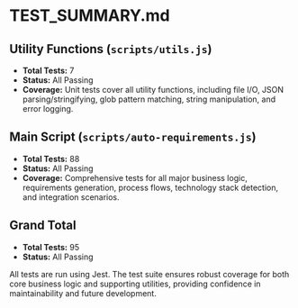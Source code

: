 # TEST_SUMMARY.md

## Utility Functions (`scripts/utils.js`)
- **Total Tests:** 7
- **Status:** All Passing
- **Coverage:** Unit tests cover all utility functions, including file I/O, JSON parsing/stringifying, glob pattern matching, string manipulation, and error logging.

## Main Script (`scripts/auto-requirements.js`)
- **Total Tests:** 88
- **Status:** All Passing
- **Coverage:** Comprehensive tests for all major business logic, requirements generation, process flows, technology stack detection, and integration scenarios.

## Grand Total
- **Total Tests:** 95
- **Status:** All Passing

All tests are run using Jest. The test suite ensures robust coverage for both core business logic and supporting utilities, providing confidence in maintainability and future development.

